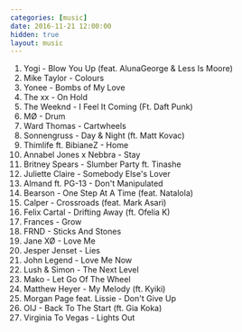 ```yaml
---
categories: [music]
date: 2016-11-21 12:00:00
hidden: true
layout: music
---
```


1. Yogi - Blow You Up (feat. AlunaGeorge & Less Is Moore)
2. Mike Taylor - Colours
3. Yonee - Bombs of My Love
4. The xx - On Hold
5. The Weeknd - I Feel It Coming (Ft. Daft Punk)
6. MØ - Drum
7. Ward Thomas - Cartwheels
8. Sonnengruss - Day & Night (ft. Matt Kovac)
9. Thimlife ft. BibianeZ - Home
10. Annabel Jones x Nebbra - Stay
11. Britney Spears - Slumber Party ft. Tinashe
12. Juliette Claire - Somebody Else's Lover
13. Almand ft. PG-13 - Don't Manipulated
14. Bearson - One Step At A Time (feat. Natalola)
15. Calper - Crossroads (feat. Mark Asari)
16. Felix Cartal - Drifting Away (ft. Ofelia K)
17. Frances - Grow
18. FRND - Sticks And Stones
19. Jane XØ - Love Me
20. Jesper Jenset - Lies
21. John Legend - Love Me Now
22. Lush & Simon - The Next Level
23. Mako - Let Go Of The Wheel
24. Matthew Heyer - My Melody (ft. Kyiki)
25. Morgan Page feat. Lissie - Don't Give Up
26. OIJ - Back To The Start (ft. Gia Koka)
27. Virginia To Vegas - Lights Out